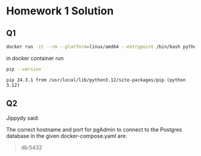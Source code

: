 # Homework 1 Solution

## Q1

```bash
docker run -it --rm --platform=linux/amd64 --entrypoint /bin/bash python:3.12.8
```

in docker container run

```bash
pip --version
```

```plaintext
pip 24.3.1 from /usr/local/lib/python3.12/site-packages/pip (python 3.12)
```

## Q2

Jippydy said:

The correct hostname and port for pgAdmin to connect to the Postgres database in the given docker-compose.yaml are:

> db:5432

<!--
Explanation:
1.	Hostname:
    - Within a Docker Compose network, services can communicate using their service names as hostnames.
	-	The db service name can be used as the hostname to connect to the Postgres database.
2.	Port:
	-	Inside the Docker Compose network, containers communicate using the container’s internal ports.
	-	The db service exposes Postgres on its internal port 5432 (the standard Postgres port). The external mapping 5433:5432 is irrelevant for communication between services in the same network.

Why Not the Others?
-	postgres:5433: The container name (postgres) cannot be used as a hostname, and 5433 is the port mapped to the host, not within the Docker network.
-	localhost:5432: localhost refers to the host machine, not the Docker network.
-	postgres:5432: The correct service name is db, not postgres.
-	db:5433: Inside the Docker network, Postgres listens on its internal port 5432, not 5433.
The correct hostname and port for pgAdmin to connect to the Postgres database in the given docker-compose.yaml are:

db:5432

Explanation:
1. Hostname:
   - Within a Docker Compose network, services can communicate using their service names as hostnames.
   - The db service name can be used as the hostname to connect to the Postgres database.
2. Port:
   - Inside the Docker Compose network, containers communicate using the container’s internal ports.
   - The db service exposes Postgres on its internal port 5432 (the standard Postgres port). The external mapping 5433:5432 is irrelevant for communication between services in the same network.

Why Not the Others?
- postgres:5433: The container name (postgres) cannot be used as a hostname, and 5433 is the port mapped to the host, not within the Docker network.
- localhost:5432: localhost refers to the host machine, not the Docker network.
- postgres:5432: The correct service name is db, not postgres.
- db:5433: Inside the Docker network, Postgres listens on its internal port 5432, not 5433. -->

## 